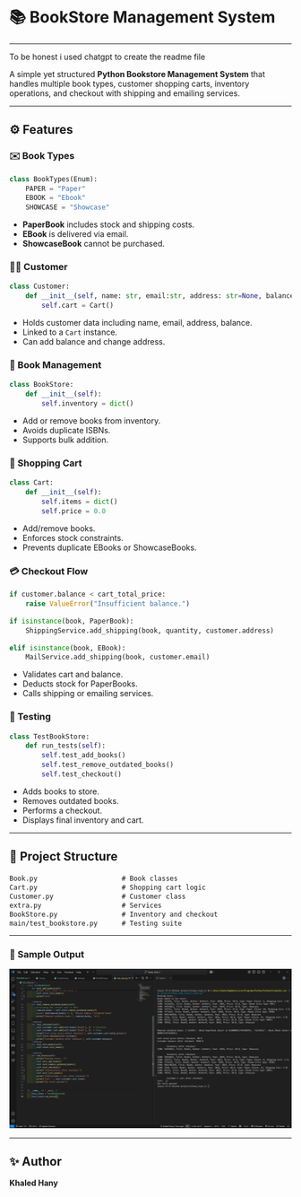 # 📚 BookStore Management System
---
To be honest i used chatgpt to create the readme file

A simple yet structured **Python Bookstore Management System** that handles multiple book types, customer shopping carts, inventory operations, and checkout with shipping and emailing services.

---

## ⚙️ Features

### ✉️ Book Types

```python
class BookTypes(Enum):
    PAPER = "Paper"
    EBOOK = "Ebook"
    SHOWCASE = "Showcase"
```

- **PaperBook** includes stock and shipping costs.
- **EBook** is delivered via email.
- **ShowcaseBook** cannot be purchased.

### 👨‍🏠 Customer

```python
class Customer:
    def __init__(self, name: str, email:str, address: str=None, balance: float=0.0):
        self.cart = Cart()
```

- Holds customer data including name, email, address, balance.
- Linked to a `Cart` instance.
- Can add balance and change address.

### 📆 Book Management

```python
class BookStore:
    def __init__(self):
        self.inventory = dict()
```

- Add or remove books from inventory.
- Avoids duplicate ISBNs.
- Supports bulk addition.

### 🛒 Shopping Cart

```python
class Cart:
    def __init__(self):
        self.items = dict()
        self.price = 0.0
```

- Add/remove books.
- Enforces stock constraints.
- Prevents duplicate EBooks or ShowcaseBooks.

### 💳 Checkout Flow

```python
if customer.balance < cart_total_price:
    raise ValueError("Insufficient balance.")
```

```python
if isinstance(book, PaperBook):
    ShippingService.add_shipping(book, quantity, customer.address)
```

```python
elif isinstance(book, EBook):
    MailService.add_shipping(book, customer.email)
```

- Validates cart and balance.
- Deducts stock for PaperBooks.
- Calls shipping or emailing services.


### 🔧 Testing

```python
class TestBookStore:
    def run_tests(self):
        self.test_add_books()
        self.test_remove_outdated_books()
        self.test_checkout()
```

- Adds books to store.
- Removes outdated books.
- Performs a checkout.
- Displays final inventory and cart.

---

## 📁 Project Structure

```
Book.py                     # Book classes
Cart.py                     # Shopping cart logic
Customer.py                 # Customer class
extra.py                    # Services
BookStore.py                # Inventory and checkout
main/test_bookstore.py      # Testing suite
```

---

### 📸 Sample Output

![Output screenshot](screenshots/test_output.png)

---

## ✨ Author

**Khaled Hany**
